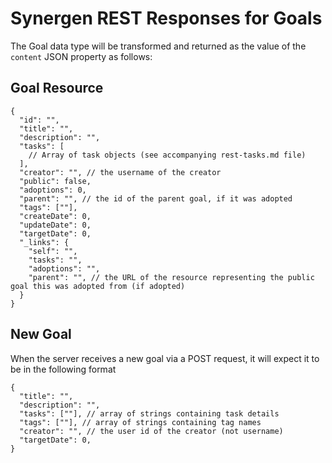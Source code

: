 # Synergen REST Responses for Goals

The Goal data type will be transformed and returned as the value of the `content` JSON property as follows:

## Goal Resource

```json5
{
  "id": "",
  "title": "",
  "description": "",
  "tasks": [
    // Array of task objects (see accompanying rest-tasks.md file)
  ],
  "creator": "", // the username of the creator
  "public": false,
  "adoptions": 0,
  "parent": "", // the id of the parent goal, if it was adopted
  "tags": [""],
  "createDate": 0,
  "updateDate": 0,
  "targetDate": 0,
  "_links": {
    "self": "",
    "tasks": "",
    "adoptions": "",
    "parent": "", // the URL of the resource representing the public goal this was adopted from (if adopted)
  }
}
```

## New Goal

When the server receives a new goal via a POST request, it will expect it to be in the following format

```json5
{
  "title": "",
  "description": "",
  "tasks": [""], // array of strings containing task details
  "tags": [""], // array of strings containing tag names
  "creator": "", // the user id of the creator (not username)
  "targetDate": 0,
}
```
